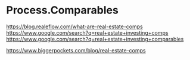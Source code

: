 # Process.Comparables
https://blog.realeflow.com/what-are-real-estate-comps https://www.google.com/search?q=real+estate+investing+comps https://www.google.com/search?q=real+estate+investing+comparables

https://www.biggerpockets.com/blog/real-estate-comps
